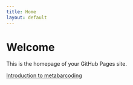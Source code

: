 ```yaml
---
title: Home
layout: default
---
```

# Welcome

This is the homepage of your GitHub Pages site.

[Introduction to metabarcoding](Intro.md)
